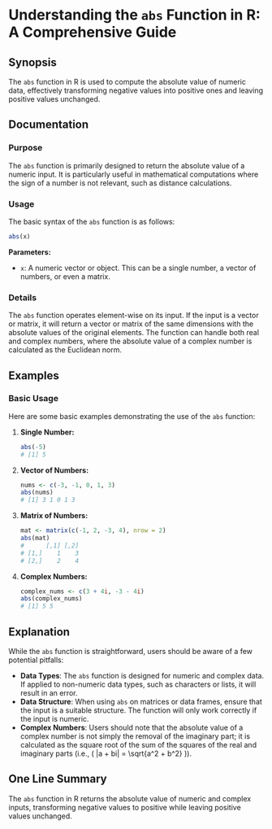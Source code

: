 <!--
Meta Description: # Understanding the `abs` Function in R: A Comprehensive Guide ## Synopsis The `abs` function in R is used to compute the absolute value of numeric da...
Meta Keywords: abs, function, numeric, complex, absolute
-->

# Understanding the `abs` Function in R: A Comprehensive Guide

## Synopsis
The `abs` function in R is used to compute the absolute value of numeric data, effectively transforming negative values into positive ones and leaving positive values unchanged.

## Documentation

### Purpose
The `abs` function is primarily designed to return the absolute value of a numeric input. It is particularly useful in mathematical computations where the sign of a number is not relevant, such as distance calculations.

### Usage
The basic syntax of the `abs` function is as follows:

```R
abs(x)
```

**Parameters:**
- `x`: A numeric vector or object. This can be a single number, a vector of numbers, or even a matrix.

### Details
The `abs` function operates element-wise on its input. If the input is a vector or matrix, it will return a vector or matrix of the same dimensions with the absolute values of the original elements. The function can handle both real and complex numbers, where the absolute value of a complex number is calculated as the Euclidean norm.

## Examples

### Basic Usage
Here are some basic examples demonstrating the use of the `abs` function:

1. **Single Number:**
   ```R
   abs(-5)
   # [1] 5
   ```

2. **Vector of Numbers:**
   ```R
   nums <- c(-3, -1, 0, 1, 3)
   abs(nums)
   # [1] 3 1 0 1 3
   ```

3. **Matrix of Numbers:**
   ```R
   mat <- matrix(c(-1, 2, -3, 4), nrow = 2)
   abs(mat)
   #      [,1] [,2]
   # [1,]    1    3
   # [2,]    2    4
   ```

4. **Complex Numbers:**
   ```R
   complex_nums <- c(3 + 4i, -3 - 4i)
   abs(complex_nums)
   # [1] 5 5
   ```

## Explanation
While the `abs` function is straightforward, users should be aware of a few potential pitfalls:

- **Data Types**: The `abs` function is designed for numeric and complex data. If applied to non-numeric data types, such as characters or lists, it will result in an error.
- **Data Structure**: When using `abs` on matrices or data frames, ensure that the input is a suitable structure. The function will only work correctly if the input is numeric.
- **Complex Numbers**: Users should note that the absolute value of a complex number is not simply the removal of the imaginary part; it is calculated as the square root of the sum of the squares of the real and imaginary parts (i.e., \( |a + bi| = \sqrt{a^2 + b^2} \)).

## One Line Summary
The `abs` function in R returns the absolute value of numeric and complex inputs, transforming negative values to positive while leaving positive values unchanged.